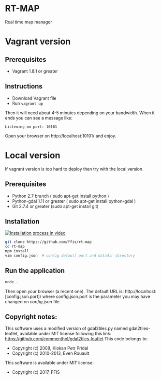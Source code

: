 # RT-MAP

Real time map manager

# Vagrant version 

## Prerequisites
* Vagrant 1.8.1 or greater

## Instructions

* Download Vagrant file
* Run ```vagrant up```

Then it will need about 4-5 minutes depending on your bandwidth. When it ends you can see a message like:

```text
Listening on port: 10101
```

Open your browser on http://localhost:10101/ and enjoy.


# Local version

If vagrant version is too hard to deploy then try with the local version.

## Prerequisites

* Python 2.7 branch ( sudo apt-get install python )
* Python-gdal 1.11 or greater ( sudo apt-get install python-gdal )
* Git 2.7.4 or greater (sudo apt-get install git)

## Installation

[![Installation process in video](https://img.youtube.com/vi/uhI4jy1_Hec/0.jpg)](https://www.youtube.com/watch?v=uhI4jy1_Hec)

```bash
git clone https://github.com/ffis/rt-map
cd rt-map
npm install
vim config.json  # config default port and datadir directory
```

## Run the application

```bash
node .
```

Then open your browser (a recent one). The default URL is: http://localhost:[config.json.port]/
where config.json.port is the parameter you may have changed on _config.json_ file.


## Copyright notes:


This software uses a modified version of  gdal2tiles.py named gdal2tiles-leaflet, available under MIT license following this link: https://github.com/commenthol/gdal2tiles-leaflet This code belongs to:
* Copyright (c) 2008, Klokan Petr Pridal
* Copyright (c) 2010-2013, Even Rouault


This software is available under MIT license:
* Copyright (c) 2017, FFIS

